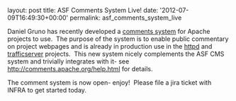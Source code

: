 
layout: post
title: ASF Comments System Live!
date: '2012-07-09T16:49:30+00:00'
permalink: asf_comments_system_live

<p>Daniel Gruno has recently developed a <a href="https://comments.apache.org/">comments system</a> for Apache projects to use.&nbsp; The purpose of the system is to enable public commentary on project webpages and is already in production use in the <a href="http://httpd.apache.org/docs/trunk/">httpd</a> and <a href="http://trafficserver.apache.org/docs/">trafficserver</a> projects.&nbsp; This new system nicely complements the ASF CMS system and trivially integrates with it- see <a href="http://comments.apache.org/help.html">http://comments.apache.org/help.html</a> for details.</p> 
  <p>The comment system is now open- enjoy!&nbsp; Please file a jira ticket with INFRA to get started today.</p> 
  <p><br /></p>
